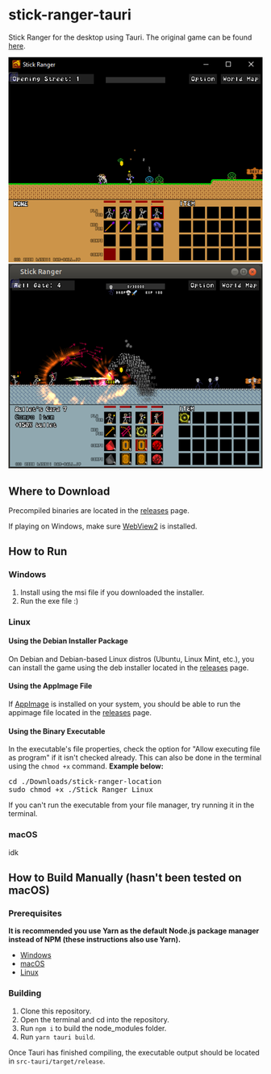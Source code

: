 <h1>stick-ranger-tauri</h1>
  <p>Stick Ranger for the desktop using Tauri. The original game can be found <a href="https://dan-ball.jp/en/javagame/ranger/">here</a>.</p>
  <img src="https://github.com/quique-gq/stick-ranger-tauri/blob/main/screenie_windows.png" alt="Gameplay screenshot on Windows">
    <img src="https://github.com/quique-gq/stick-ranger-tauri/blob/main/screenie_linux.png" alt="Gameplay screenshot on Linux">

<h2 id="where-to-download">Where to Download</h2>
  <p>Precompiled binaries are located in the <a href="https://github.com/quique-gq/stick-ranger-tauri/releases">releases</a> page.</p>
  <p>If playing on Windows, make sure <a href="https://developer.microsoft.com/en-us/microsoft-edge/webview2/#download-section">WebView2</a> is installed.</p>

<h2>How to Run</h2>
  <h3>Windows</h3>
    <ol>
      <li>Install using the msi file if you downloaded the installer.</li>
      <li>Run the exe file :)</li>
    </ol>
  <h3>Linux</h3>
    <h4>Using the Debian Installer Package</h4>
      <p>On Debian and Debian-based Linux distros (Ubuntu, Linux Mint, etc.), you can install the game using the deb installer located in the <a href="https://github.com/quique-gq/stick-ranger-tauri/releases">releases</a> page.</p>
    <h4>Using the AppImage File</h4>
      <p>If <a href="https://appimage.org/">AppImage</a> is installed on your system, you should be able to run the appimage file located in the <a href="https://github.com/quique-gq/stick-ranger-tauri/releases">releases</a> page.</p>
    <h4>Using the Binary Executable</h4>
      <p>In the executable's file properties, check the option for "Allow executing file as program" if it isn't checked already. This can also be done in the terminal using the <code>chmod +x</code> command. <strong>Example below:</strong></p>
      <pre>cd ./Downloads/stick-ranger-location<br>sudo chmod +x ./Stick_Ranger_Linux</pre>
      <p>If you can't run the executable from your file manager, try running it in the terminal.</p>
  <h3>macOS</h3>
    <p>idk</p>

<h2>How to Build Manually (hasn't been tested on macOS)</h2>
  <h3>Prerequisites</h3>
    <p><strong>It is recommended you use Yarn as the default Node.js package manager instead of NPM (these instructions also use Yarn).</strong></p>
    <ul>
      <li><a href="https://tauri.studio/en/docs/getting-started/setup-windows">Windows</a></li>
      <li><a href="https://tauri.studio/en/docs/getting-started/setup-macos">macOS</a></li>
      <li><a href="https://tauri.studio/en/docs/getting-started/setup-linux/">Linux</a></li>
    </ul>
  <h3>Building</h3>
    <ol>
      <li>Clone this repository.</li>
      <li>Open the terminal and cd into the repository.</li>
      <li>Run <code>npm i</code> to build the node_modules folder.</li>
      <li>Run <code>yarn tauri build</code>.</li>
    </ol>
    <p>Once Tauri has finished compiling, the executable output should be located in <code>src-tauri/target/release</code>.</p>
